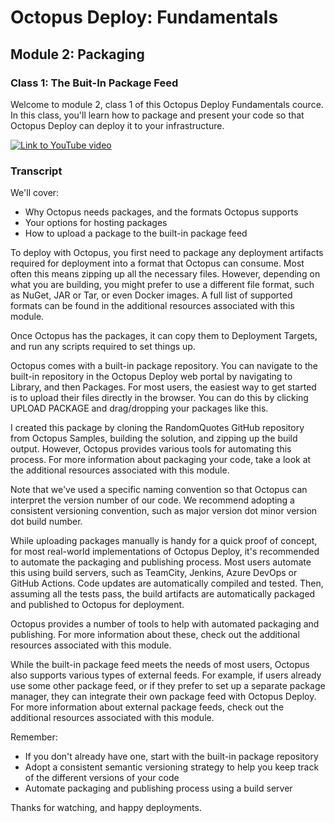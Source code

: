 # Octopus Deploy: Fundamentals
## Module 2: Packaging
### Class 1: The Buit-In Package Feed

Welcome to module 2, class 1 of this Octopus Deploy Fundamentals cource. In this class, you'll learn how to package and present your code so that Octopus Deploy can deploy it to your infrastructure.

[![Link to YouTube video](https://img.youtube.com/vi/YOUTUBE-ID-GOES-HERE/0.jpg)](https://www.youtube.com/embed/YOUTUBE-ID-GOES-HERE)

### Transcript

We'll cover:

- Why Octopus needs packages, and the formats Octopus supports
- Your options for hosting packages
- How to upload a package to the built-in package feed

To deploy with Octopus, you first need to package any deployment artifacts required for deployment into a format that Octopus can consume. Most often this means zipping up all the necessary files. However, depending on what you are building, you might prefer to use a different file format, such as NuGet, JAR or Tar, or even Docker images. A full list of supported formats can be found in the additional resources associated with this module.

Once Octopus has the packages, it can copy them to Deployment Targets, and run any scripts required to set things up.

Octopus comes with a built-in package repository. You can navigate to the built-in repository in the Octopus Deploy web portal by navigating to Library, and then Packages. For most users, the easiest way to get started is to upload their files directly in the browser. You can do this by clicking UPLOAD PACKAGE and drag/dropping your packages like this.

I created this package by cloning the RandomQuotes GitHub repository from Octopus Samples, building the solution, and zipping up the build output. However, Octopus provides various tools for automating this process. For more information about packaging your code, take a look at the additional resources associated with this module.

Note that we've used a specific naming convention so that Octopus can interpret the version number of our code. We recommend adopting a consistent versioning convention, such as major version dot minor version dot build number.

While uploading packages manually is handy for a quick proof of concept, for most real-world implementations of Octopus Deploy, it's recommended to automate the packaging and publishing process. Most users automate this using build servers, such as TeamCity, Jenkins, Azure DevOps or GitHub Actions. Code updates are automatically compiled and tested. Then, assuming all the tests pass, the build artifacts are automatically packaged and published to Octopus for deployment.

Octopus provides a number of tools to help with automated packaging and publishing. For more information about these, check out the additional resources associated with this module.

While the built-in package feed meets the needs of most users, Octopus also supports various types of external feeds. For example, if users already use some other package feed, or if they prefer to set up a separate package manager, they can integrate their own package feed with Octopus Deploy. For more information about external package feeds, check out the additional resources associated with this module.

Remember:

- If you don't already have one, start with the built-in package repository
- Adopt a consistent semantic versioning strategy to help you keep track of the different versions of your code
- Automate packaging and publishing process using a build server

Thanks for watching, and happy deployments.